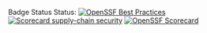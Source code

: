 Badge Status Status: [![OpenSSF Best Practices](https://www.bestpractices.dev/projects/8509/badge)](https://www.bestpractices.dev/projects/8509)
[![Scorecard supply-chain security](https://github.com/Isaiah0521/PA-updated-Weapon-Master/actions/workflows/scorecard.yml/badge.svg)](https://github.com/Isaiah0521/PA-updated-Weapon-Master/actions/workflows/scorecard.yml)
[![OpenSSF Scorecard](https://api.securityscorecards.dev/projects/github.com/ossf/scorecard/badge)](https://securityscorecards.dev/viewer/?uri=github.com/ossf/scorecard)
